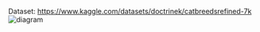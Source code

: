 Dataset: https://www.kaggle.com/datasets/doctrinek/catbreedsrefined-7k
![diagram](https://github.com/OlesTurchyn/KittyClassifier/assets/52382133/879e25e8-af96-4ecc-a59b-e3b3d425b7fc)
